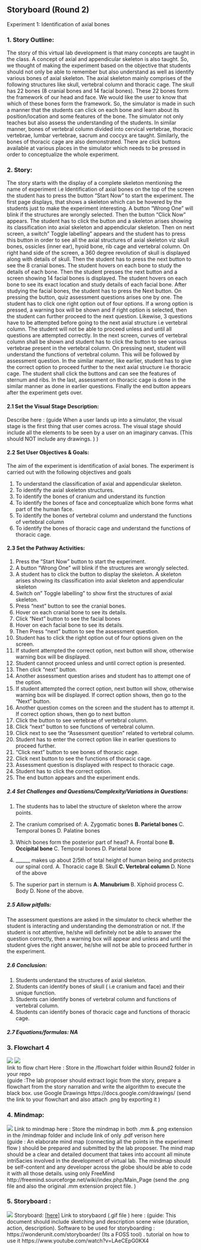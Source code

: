 ## Storyboard (Round 2)

Experiment 1: Identification of axial bones

### 1. Story Outline:

The story of this virtual lab development is that many concepts are taught in the class. A concept of axial and appendicular skeleton is also taught. So, we thought of making the experiment based on the objective that students should not only be able to remember but also understand as well as identify various bones of axial skeleton. The axial skeleton mainly comprises of the following structures like skull, vertebral column and thoracic cage. The skull has 22 bones (8 cranial bones and 14 facial bones). These 22 bones form the framework of our head and face. We would like the user to know that which of these bones form the framework. 
So, the simulator is made in such a manner that the students can click on each bone and learn about its position/location and some features of the bone. The simulator not only teaches but also assess the understanding of the students. In similar manner, bones of vertebral column divided into cervical vertebrae, thoracic vertebrae, lumbar vertebrae, sacrum and coccyx are taught. Similarly, the bones of thoracic cage are also demonstrated. There are click buttons available at various places in the simulator which needs to be pressed in order to conceptualize the whole experiment.


### 2. Story:

The story starts with the display of a complete skeleton mentioning the name of experiment i.e Identification of axial bones on the top of the screen the student has to press the button “Start Now” to start the experiment. The first page displays, that shows a skeleton which can be hovered by the students just to make the experiment interesting. A button “Wrong One” will blink if the structures are wrongly selected. Then the button “Click Now” appears. The student has to click the button and a skeleton arises showing its classification into axial skeleton and appendicular skeleton. 
Then on next screen, a switch” Toggle labelling” appears and the student has to press this button in order to see all the axial structures of axial skeleton viz skull bones, ossicles (inner ear), hyoid bone, rib cage and vertebral column. On right hand side of the screen, a 360 degree revolution of skull is displayed along with details of skull.  Then the student has to press the next button to see the 8 cranial bones. The student hovers on each bone to study the details of each bone. Then the student presses the next button and a screen showing 14 facial bones is displayed. The student hovers on each bone to see its exact location and study details of each facial bone. After studying the facial bones, the student has to press the Next button. On pressing the button, quiz assessment questions arises one by one. The student has to click one right option out of four options. If a wrong option is pressed, a warning box will be shown and if right option is selected, then the student can further proceed to the next question. Likewise, 3 questions have to be attempted before going to the next axial structure i.e vertebral column. The student will not be able to proceed unless and until all questions are attempted correctly. In the next screen, curves of vertebral column shall be shown and student has to click the button to see various vertebrae present in the vertebral column. On pressing next, student will understand the functions of vertebral column. This will be followed by assessment question. In the similar manner, like earlier, student has to give the correct option to proceed further to the next axial structure i.e thoracic cage. The student shall click the buttons and can see the features of sternum and ribs. In the last, assessment on thoracic cage is done in the similar manner as done in earlier questions. Finally the end button appears after the experiment gets over. 


#### 2.1 Set the Visual Stage Description:
Describe here : (guide When a user lands up into a simulator, the visual stage is the first thing that user comes across. The visual stage should include all the elements to be seen by a user on an imaginary canvas.  (This should NOT include any drawings. ) )

#### 2.2 Set User Objectives & Goals:
The aim of the experiment is identification of axial bones. The experiment is carried out with the following objectives and goals
1. To understand the classification of axial and appendicular skeleton. 
2. To identify the axial skeleton structures.
2. To identify the bones of cranium and understand its function
3. To identify the bones of face and conceptualize which bone forms what part of the human face.
4. To identify the bones of vertebral column and understand the functions of vertebral column
5. To identify the bones of thoracic cage and understand the functions of thoracic cage. 

#### 2.3 Set the Pathway Activities:

1. Press the “Start Now” button to start the experiment.
2. A button “Wrong One” will blink if the structures are wrongly selected.
3. A student has to click the button to display the skeleton. A skeleton arises showing its classification into axial skeleton and appendicular skeleton
4. Switch on” Toggle labelling” to show first the structures of axial skeleton.
5. Press “next” button to see the cranial bones. 
4. Hover on each cranial bone to see its details.
5. Click “Next” button to see the facial bones
6.  Hover on each facial bone to see its details.
7.  Then Press “next” button to see the assessment question.
8.  Student has to click the right option out of four options given on the screen.
9. If student attempted the correct option, next button will show, otherwise warning box will be displayed.
10. Student cannot proceed unless and until correct option is presented.
11. Then click “next” button.
12. Another assessment question arises and student has to attempt one of the option.
12. If student attempted the correct option, next button will show, otherwise warning box will be displayed. If correct option shows, then go to the “Next” button.
13. Another question comes on the screen and the student has to attempt it. If correct option shows, then go to next button
14. Click the button to see vertebrae of vertebral column.
15. Click “next” button to see functions of vertebral column.
16. Click next to see the “Assessment question” related to vertebral column.
17. Student has to enter the correct option like in earlier questions to proceed further.
18. “Click next” button to see bones of thoracic cage.
19. Click next button to see the functions of thoracic cage.
20. Assessment question is displayed with respect to thoracic cage.
21. Student has to click the correct option.
22. The end button appears and the experiment ends. 

##### 2.4 Set Challenges and Questions/Complexity/Variations in Questions:

1. The students has to label the structure of skeleton where the arrow points.

2. The cranium comprised of:
A. Zygomatic bones
<b> B. Parietal bones </b>
C. Temporal bones
D. Palatine bones

3.  Which bones form the posterior part of head?
A. Frontal bone
<b> B. Occipital bone </b>
C. Temporal bones
D. Parietal bone

4. ______ makes up about 2/5th of total height of human being and protects our spinal cord.
A. Thoracic cage
B. Skull
<b> C. Vertebral column </b>
D. None of the above 

5. The superior part in sternum is
<b> A. Manubrium </b>
B. Xiphoid process
C. Body
D. None of the above. 


##### 2.5 Allow pitfalls:
The assessment questions are asked in the simulator to check whether the student is interacting and understanding the demonstration or not. If the student is not attentive, he/she will definitely not be able to answer the question correctly, then a warning box will appear and unless and until the student gives the right answer, he/she will not be able to proceed further in the experiment. 

##### 2.6 Conclusion:
1. Students understand the structures of axial skeleton.
2. Students can identify bones of skull ( i.e cranium and face) and their unique function.
3. Students can identify bones of vertebral column and functions of vertebral column.
4. Students can identify bones of thoracic cage and functions of thoracic cage.

##### 2.7 Equations/formulas: NA

### 3. Flowchart 4
<img src="flowchart/flowchart.png"/>
<img src="flowchart/flowchart1.png"/><br>
link to flow chart Here : Store in the  /flowchart folder within Round2 folder in your repo
<br>
(guide :The lab proposer should extract logic from the story, prepare a flowchart from the story narration and write the algorithm to execute the black box.  use Google Drawings https://docs.google.com/drawings/ (send the link to your flowchart and also attach .png by exporting it )

### 4. Mindmap:
<img src="mindmap/mindmap.png"/>
 Link to mindmap here : Store the mindmap in both .mm & .png extension in the  /mindmap folder and include link of only .pdf verison here
 <br>
 (guide : An elaborate mind map (connecting all the points in the experiment flow ) should be prepared and submitted by the lab proposer. The mind map should be a clear and detailed document that takes into account all minute intri5acies involved in the development of virtual lab. The mindmap should be self-content and any developer across the globe should be able to code it with all those details. using only FreeMind http://freemind.sourceforge.net/wiki/index.php/Main_Page (send the .png file and also the original .mm extension project file. )

### 5. Storyboard :
<img src="Storyboard/storyboard.gif"/>
Storyboard: <a href="Storyboard/storyboard.gif"> [here]</a>
Link to storybaord (.gif file ) here : 
(guide: This document should include sketching and description scene wise (duration, action, description). Software to be used for storyboarding : https://wonderunit.com/storyboarder/ (Its a FOSS tool) . tutorial on how to use it https://www.youtube.com/watch?v=LAeCEpG0KX4
